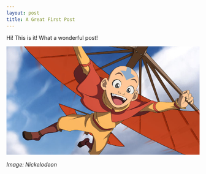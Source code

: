 ```yaml
---
layout: post
title: A Great First Post
---
```


Hi!
This is it!
What a wonderful post!


![Image of Avatar The Last Airbender](https://github.com/merihbozbura/merihbozbura.github.io/blob/master/images/avatar-last-airbender.jpg?raw=true)

*Image: Nickelodeon*
